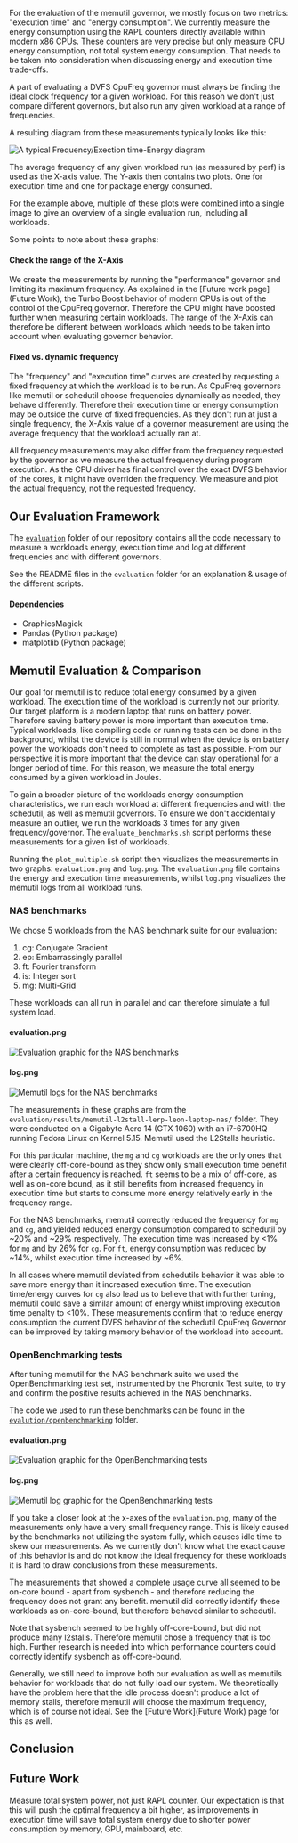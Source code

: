 For the evaluation of the memutil governor, we mostly focus on two metrics: "execution time" and "energy consumption".
We currently measure the energy consumption using the RAPL counters directly available within modern x86 CPUs.
These counters are very precise but only measure CPU energy consumption, not total system energy consumption.
That needs to be taken into consideration when discussing energy and execution time trade-offs.

A part of evaluating a DVFS CpuFreq governor must always be finding the ideal clock frequency for a given workload.
For this reason we don't just compare different governors, but also run any given workload at a range of frequencies.

A resulting diagram from these measurements typically looks like this:

![A typical Frequency/Exection time-Energy diagram](https://gitlab.hpi.de/osm/osm-energy/masterprojekt-ws21-compendium/-/raw/master/evaluation/results/memutil-l2stall-lerp-leon-laptop-nas/evaluation.png)

The average frequency of any given workload run (as measured by perf) is used as the X-axis value.
The Y-axis then contains two plots.
One for execution time and one for package energy consumed.

For the example above, multiple of these plots were combined into a single image to give an overview of a single evaluation run, including all workloads.

Some points to note about these graphs:
####  Check the range of the X-Axis
We create the measurements by running the "performance" governor and limiting its maximum frequency.
As explained in the [Future work page](Future Work), the Turbo Boost behavior of modern CPUs is out of the control of the CpuFreq governor.
Therefore the CPU might have boosted further when measuring certain workloads.
The range of the X-Axis can therefore be different between workloads which needs to be taken into account when evaluating governor behavior.

#### Fixed vs. dynamic frequency
The "frequency" and "execution time" curves are created by requesting a fixed frequency at which the workload is to be run.
As CpuFreq governors like memutil or schedutil choose frequencies dynamically as needed, they behave differently.
Therefore their execution time or energy consumption may be outside the curve of fixed frequencies.
As they don't run at just a single frequency, the X-Axis value of a governor measurement are using the average frequency that the workload actually ran at.

All frequency measurements may also differ from the frequency requested by the governor as we measure the actual frequency during program execution.
As the CPU driver has final control over the exact DVFS behavior of the cores, it might have overriden the frequency.
We measure and plot the actual frequency, not the requested frequency.

## Our Evaluation Framework
The [`evaluation`](https://gitlab.hpi.de/osm/osm-energy/masterprojekt-ws21-compendium/-/tree/master/evaluation) folder of our repository contains all the code necessary to measure a workloads energy, execution time and log at different frequencies and with different governors.

See the README files in the `evaluation` folder for an explanation & usage of the different scripts.

#### Dependencies
- GraphicsMagick
- Pandas (Python package)
- matplotlib (Python package)

## Memutil Evaluation & Comparison
Our goal for memutil is to reduce total energy consumed by a given workload.
The execution time of the workload is currently not our priority.
Our target platform is a modern laptop that runs on battery power.
Therefore saving battery power is more important than execution time.
Typical workloads, like compiling code or running tests can be done in the background, whilst the device is still in normal
when the device is on battery power the workloads don't need to complete as fast as possible.
From our perspective it is more important that the device can stay operational for a longer period of time.
For this reason, we measure the total energy consumed by a given workload in Joules.

To gain a broader picture of the workloads energy consumption characteristics, we run each workload at different frequencies and with the schedutil, as well as memutil governors.
To ensure we don't accidentally measure an outlier, we run the workloads 3 times for any given frequency/governor.
The `evaluate_benchmarks.sh` script performs these measurements for a given list of workloads.

Running the `plot_multiple.sh` script then visualizes the measurements in two graphs: `evaluation.png` and `log.png`.
The `evaluation.png` file contains the energy and execution time measurements, whilst `log.png` visualizes the memutil logs from all workload runs.

### NAS benchmarks
We chose 5 workloads from the NAS benchmark suite for our evaluation:

1. cg: Conjugate Gradient
2. ep: Embarrassingly parallel
3. ft: Fourier transform
4. is: Integer sort
5. mg: Multi-Grid

These workloads can all run in parallel and can therefore simulate a full system load.

#### evaluation.png
![Evaluation graphic for the NAS benchmarks](https://gitlab.hpi.de/osm/osm-energy/masterprojekt-ws21-compendium/-/raw/master/evaluation/results/memutil-l2stall-lerp-leon-laptop-nas/evaluation.png)

#### log.png
![Memutil logs for the NAS benchmarks](https://gitlab.hpi.de/osm/osm-energy/masterprojekt-ws21-compendium/-/raw/master/evaluation/results/memutil-l2stall-lerp-leon-laptop-nas/log.png)

The measurements in these graphs are from the `evaluation/results/memutil-l2stall-lerp-leon-laptop-nas/` folder.
They were conducted on a Gigabyte Aero 14 (GTX 1060) with an i7-6700HQ running Fedora Linux on Kernel 5.15.
Memutil used the L2Stalls heuristic.

For this particular machine, the `mg` and `cg` workloads are the only ones that were clearly off-core-bound as they show only small execution time benefit after a certain frequency is reached.
`ft` seems to be a mix of off-core, as well as on-core bound, as it still benefits from increased frequency in execution time but starts to consume more energy relatively early in the frequency range.

For the NAS benchmarks, memutil correctly reduced the frequency for `mg` and `cg`, and yielded reduced energy consumption compared to schedutil by ~20% and ~29% respectively.
The execution time was increased by &lt;1% for `mg` and by 26% for `cg`.
For `ft`, energy consumption was reduced by ~14%, whilst execution time increased by ~6%.

In all cases where memutil deviated from schedutils behavior it was able to save more energy than it increased execution time.
The execution time/energy curves for `cg` also lead us to believe that with further tuning, memutil could save a similar amount of energy whilst improving execution time penalty to &lt;10%.
These measurements confirm that to reduce energy consumption the current DVFS behavior of the schedutil CpuFreq Governor can be improved by taking memory behavior of the workload into account.

### OpenBenchmarking tests
After tuning memutil for the NAS benchmark suite we used the OpenBenchmarking test set, instrumented by the Phoronix Test suite, to try and confirm the positive results achieved in the NAS benchmarks.

The code we used to run these benchmarks can be found in the [`evalution/openbenchmarking`](https://gitlab.hpi.de/osm/osm-energy/masterprojekt-ws21-compendium/-/tree/master/evaluation/openbenchmarking) folder.

#### evaluation.png
![Evaluation graphic for the OpenBenchmarking tests](https://gitlab.hpi.de/osm/osm-energy/masterprojekt-ws21-compendium/-/raw/master/evaluation/results/memutil-l2stall-lerp-leon-laptop-openbenchmarking/evaluation.png)

#### log.png
![Memutil log graphic for the OpenBenchmarking tests](https://gitlab.hpi.de/osm/osm-energy/masterprojekt-ws21-compendium/-/raw/master/evaluation/results/memutil-l2stall-lerp-leon-laptop-openbenchmarking/log.png)

If you take a closer look at the x-axes of the `evaluation.png`, many of the measurements only have a very small frequency range.
This is likely caused by the benchmarks not utilizing the system fully, which causes idle time to skew our measurements.
As we currently don't know what the exact cause of this behavior is and do not know the ideal frequency for these workloads it is hard to draw conclusions from these measurements.

The measurements that showed a complete usage curve all seemed to be on-core bound - apart from sysbench - and therefore reducing the frequency does not grant any benefit.
memutil did correctly identify these workloads as on-core-bound, but therefore behaved similar to schedutil.

Note that sysbench seemed to be highly off-core-bound, but did not produce many l2stalls.
Therefore memutil chose a frequency that is too high.
Further research is needed into which performance counters could correctly identify sysbench as off-core-bound.

Generally, we still need to improve both our evaluation as well as memutils behavior for workloads that do not fully load our system.
We theoretically have the problem here that the idle process doesn't produce a lot of memory stalls, therefore memutil will choose the maximum frequency, which is of course not ideal.
See the [Future Work](Future Work) page for this as well.

## Conclusion


## Future Work
Measure total system power, not just RAPL counter.
Our expectation is that this will push the optimal frequency a bit higher, as improvements in execution time will save total system energy due to shorter power consumption by memory, GPU, mainboard, etc.
